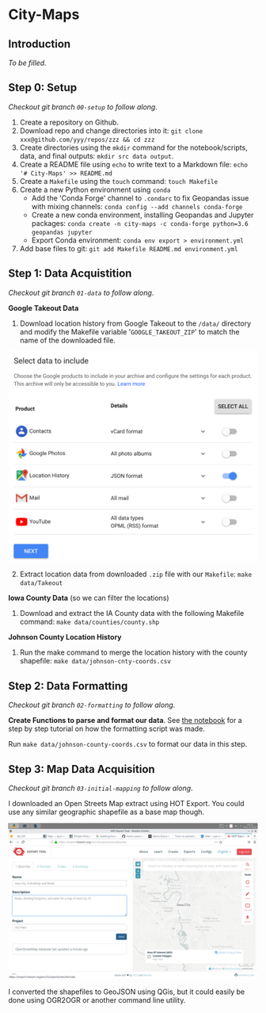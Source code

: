 # City-Maps

## Introduction

*To be filled.*

## Step 0: Setup

*Checkout git branch `00-setup` to follow along*.

1. Create a repository on Github.
2. Download repo and change directories into it:
    `git clone xxx@github.com/yyy/repos/zzz && cd zzz`
3. Create directories using the `mkdir` command for the notebook/scripts, data, and final outputs: 
    `mkdir src data output`.
4. Create a README file using `echo` to write text to a Markdown file: 
    `echo '# City-Maps' >> README.md`
5. Create a `Makefile` using the `touch` command:
    `touch Makefile`
6. Create a new Python environment using `conda`
    - Add the 'Conda Forge' channel to `.condarc` to fix Geopandas issue with mixing channels: `conda config --add channels conda-forge`
    - Create a new conda environment, installing Geopandas and Jupyter packages: `conda create -n city-maps -c conda-forge python=3.6 geopandas jupyter`
    - Export Conda environment: `conda env export > environment.yml`
7. Add base files to git:
    `git add Makefile README.md environment.yml`


## Step 1: Data Acquistition

*Checkout git branch `01-data` to follow along*.

**Google Takeout Data**
1. Download location history from Google Takeout to the `/data/` directory and modify the Makefile variable '`GOOGLE_TAKEOUT_ZIP`' to match the name of the downloaded file.

![Screenshot of Takeout](docs/takeout.png)

2. Extract location data from downloaded `.zip` file with our `Makefile`: `make data/Takeout`

**Iowa County Data** (so we can filter the locations)

1. Download and extract the IA County data with the following Makefile command: `make data/counties/county.shp`

**Johnson County Location History**

1. Run the make command to merge the location history with the county shapefile: `make data/johnson-cnty-coords.csv`


## Step 2: Data Formatting

*Checkout git branch `02-formatting` to follow along*.

**Create Functions to parse and format our data**. See [the notebook](/docs/02-formatting.ipynb) for a step by step tutorial on how the formatting script was made.

Run `make data/johnson-county-coords.csv` to format our data in this step.


## Step 3: Map Data Acquisition

*Checkout git branch `03-initial-mapping` to follow along*.

I downloaded an Open Streets Map extract using HOT Export. You could use any similar geographic shapefile as a base map though.

![](docs/HOT-export.png)

I converted the shapefiles to GeoJSON using QGis, but it could easily be done using OGR2OGR or another command line utility.


